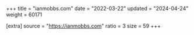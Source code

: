 +++
title = "ianmobbs.com"
date = "2022-03-22"
updated = "2024-04-24"
weight = 60171

[extra]
source = "https://ianmobbs.com"
ratio = 3
size = 59
+++
